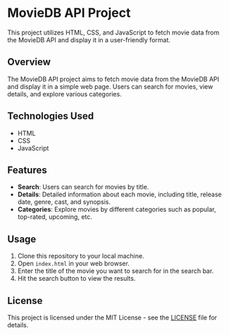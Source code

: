 # MovieDB API Project

This project utilizes HTML, CSS, and JavaScript to fetch movie data from the MovieDB API and display it in a user-friendly format.

## Overview

The MovieDB API project aims to fetch movie data from the MovieDB API and display it in a simple web page. Users can search for movies, view details, and explore various categories.

## Technologies Used

- HTML
- CSS
- JavaScript

## Features

- **Search**: Users can search for movies by title.
- **Details**: Detailed information about each movie, including title, release date, genre, cast, and synopsis.
- **Categories**: Explore movies by different categories such as popular, top-rated, upcoming, etc.

## Usage

1. Clone this repository to your local machine.
2. Open `index.html` in your web browser.
3. Enter the title of the movie you want to search for in the search bar.
4. Hit the search button to view the results.

## License

This project is licensed under the MIT License - see the [LICENSE](LICENSE) file for details.
